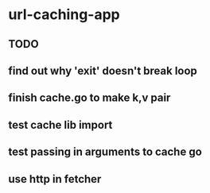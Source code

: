 # url-caching-app
## TODO
## find out why 'exit' doesn't break loop
## finish cache.go to make k,v pair
## test cache lib import
## test passing in arguments to cache go
## use http in fetcher